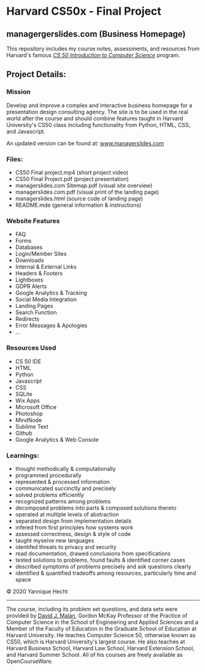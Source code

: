 # Harvard CS50x - Final Project
## managergerslides.com (Business Homepage)


This repository includes my course notes, assessments, and resources from Harvard's famous [*CS 50 Introduction to Computer Science*](https://www.edx.org/course/cs50s-introduction-to-computer-science) program.


## Project Details:

### **Mission**
Develop and improve a complex and interactive business homepage for a presentation design consulting agency. The site is to be used in the real world after the course and should combine features taught in Harvard University's CS50 class including functionality from Python, HTML, CSS, and Javascript.

An updated version can be found at: www.managerslides.com

### **Files:**
- CS50 Final project.mp4 (short project video)
- CS50 Final Project.pdf (project presentation)
- managerslides.com Sitemap.pdf (visual site overview)
- managerslides.com.pdf (visual print of the landing page)
- managerslides.html (source code of landing page)
- README.mde (general information & instructions)

### **Website Features**
- FAQ
- Forms
- Databases
- Login/Member Sites
- Downloads
- Internal & External Links
- Headers & Footers
- Lightboxes
- GDPR Alerts
- Google Analytics & Tracking
- Social Media Integration
- Landing Pages
- Search Function
- Redirects
- Error Messages & Apologies
- ...


### **Resources Used**
- CS 50 IDE
- HTML
- Python
- Javascript
- CSS
- SQLite
- Wix Apps
- Microsoft Office
- Photoshop
- MindNode
- Sublime Text
- Github
- Google Analytics & Web Console


### Learnings:
- thought methodically & computationally
- programmed procedurally
- represented & processed information
- communicated succinctly and precisely
- solved problems efficiently
- recognized patterns among problems
- decomposed problems into parts & composed solutions thereto
- operated at multiple levels of abstraction
- separated design from implementation details
- infered from first principles how systems work
- assessed correctness, design & style of code
- taught myselve new languages
- identifed threats to privacy and security
- read documentation, drawed conclusions from specifications
- tested solutions to problems, found faults & identified corner cases
- described symptoms of problems precisely and ask questions clearly
- identified & quantified tradeoffs among resources, particularly time and space

© 2020 Yannique Hecht

- - - - - - - - - - - - - - - - - - - - - - - - - - - - - - - - - - - - - - - - - - - - - - - - - - - - - - - - - - - - - - - - - - - - - 
The course, including its problem set questions, and data sets were provided by [David J. Malan](https://cs.harvard.edu/malan/), Gordon McKay Professor of the Practice of Computer Science in the School of Engineering and Applied Sciences and a Member of the Faculty of Education in the Graduate School of Education at Harvard University. He teaches Computer Science 50, otherwise known as CS50, which is Harvard University's largest course. He also teaches at Harvard Business School, Harvard Law School, Harvard Extension School, and Harvard Summer School. All of his courses are freely available as OpenCourseWare.
